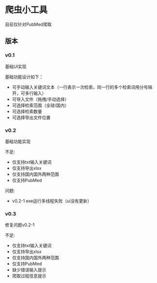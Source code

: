 # 爬虫小工具

目前仅针对PubMed爬取

## 版本
### v0.1

基础UI实现

基础功能设计如下：
- 可手动输入关键词文本（一行表示一次检索，同一行的多个检索词用分号隔开，可多行输入）
- 可导入文件（拖拽/手动选择）
- 可选择检索范围（全球/国内）
- 可选择检索数量
- 可选择导出文件位置

### v0.2

基础功能实现

不足:
- 仅支持txt输入关键词
- 仅支持导出xlsx
- 仅支持国内国外两种范围
- 仅支持PubMed

问题:
- v0.2-1 exe运行多线程失败（ui没有更新）

### v0.3

修复问题v0.2-1

不足:
- 仅支持txt输入关键词
- 仅支持导出xlsx
- 仅支持国内国外两种范围
- 仅支持PubMed
- 缺少错误输入提示
- 爬取过程信息提示